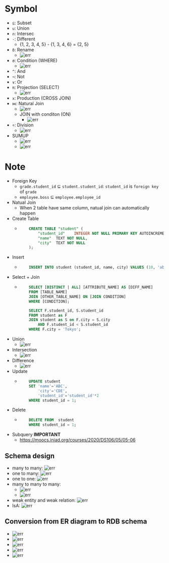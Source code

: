 # Symbol 

+ `⊆`: Subset
+ `∪`: Union
+ `∩`: Intersec
+ `-`: Different
  + {1, 2, 3, 4, 5} - {1, 3, 4, 6} = {2, 5}
+ `δ`: Rename
  + ![err][data00]
+ `σ`: Condition (WHERE)
  + ![err][data01]
+ `^`: And
+ `¬`: Not
+ `∨`: Or
+ `π`: Projection (SELECT)
  + ![err][data03]
+ `x`: Production (CROSS JOIN)
+ `⋈`: Natural Join
  + ![err][data02]
  + JOIN with conditon (ON)
    + ![err][data04] 
+ `÷`: Division
  + ![err][data05] 
+ SUMUP
  + ![err][data06] 
  + ![err][data07] 

# Note

+ Foreign Key
  + `grade.student_id` ⊆ `student.student_id`: `student_id` is `foreign key` of `grade`
  + `employee.boss` ⊆ `employee.employee_id`
+ Natual Join
  + When 2 table have same column, natual join can automatically happen
+ Create Table
  + ```sql
        CREATE TABLE "student" (
            "student_id"	INTEGER NOT NULL PRIMARY KEY AUTOINCREMENT UNIQUE,
            "name"	TEXT NOT NULL,
            "city"	TEXT NOT NULL
        );
    ```
+ Insert
  + ```sql
        INSERT INTO student (student_id, name, city) VALUES (10, 'abc', 'cde')
    ```
+ Select + Join
  + ```sql
        SELECT [DISTINCT | ALL] [ATTRIBUTE_NAME] AS [DIFF_NAME]
        FROM [TABLE_NAME]
        JOIN [OTHER_TABLE_NAME] ON [JOIN CONDITION]
        WHERE [CONDITION];

        SELECT F.student_id, S.student_id
        FROM student as F
        JOIN student as S on F.city = S.city
            AND F.student_id < S.student_id
        WHERE F.city = 'Tokyo';
    ```
+ Union
  + ![err][data08] 
+ Intersection
  + ![err][data09] 
+ Difference
  + ![err][data10] 
+ Update
  + ```sql
        UPDATE student
        SET 'name'='ABC',
            'city'='CDE',
            'student_id'='student_id'*2
        WHERE student_id = 1;
    ```
+ Delete
  + ```sql
        DELETE FROM  student
        WHERE student_id = 1;
    ```
+ Subquery **IMPORTANT**
  + https://moocs.iniad.org/courses/2020/DS106/05/05-06

## Schema design

+ many to many: ![err][data11]
+ one to many: ![err][data12]
+ one to one: ![err][data13]
+ many to many to many: 
  + ![err][data14]
  + ![err][data15]
+ weak entity and weak relation: ![err][data16]
+ IsA: ![err][data17]

## Conversion from ER diagram to RDB schema

+ ![err][data18]
+ ![err][data19]
+ ![err][data20]
+ ![err][data21]
+ ![err][data22]

[data00]: ./../image/data00.png
[data01]: ./../image/data01.png
[data02]: ./../image/data02.png
[data03]: ./../image/data03.png
[data04]: ./../image/data04.png
[data05]: ./../image/data05.png
[data06]: ./../image/data06.png
[data07]: ./../image/data07.png
[data08]: ./../image/data08.png
[data09]: ./../image/data09.png
[data10]: ./../image/data10.png
[data11]: ./../image/data11.png
[data12]: ./../image/data12.png
[data13]: ./../image/data13.png
[data14]: ./../image/data14.png
[data15]: ./../image/data15.png
[data16]: ./../image/data16.png
[data17]: ./../image/data17.png
[data18]: ./../image/data18.png
[data19]: ./../image/data19.png
[data20]: ./../image/data20.png
[data21]: ./../image/data21.png
[data22]: ./../image/data22.png
[data23]: ./../image/data23.png
[data24]: ./../image/data24.png
[data25]: ./../image/data25.png
[data26]: ./../image/data26.png
[data27]: ./../image/data27.png
[data28]: ./../image/data28.png
[data29]: ./../image/data29.png
[data30]: ./../image/data30.png
[data31]: ./../image/data31.png
[data32]: ./../image/data32.png
[data33]: ./../image/data33.gif
[data34]: ./../image/data34.png
[data35]: ./../image/data35.png
[data36]: ./../image/data36.png
[data37]: ./../image/data37.png
[data38]: ./../image/data38.png
[data39]: ./../image/data39.png
[data40]: ./../image/data40.png
[data41]: ./../image/data41.png
[data42]: ./../image/data42.png
[data43]: ./../image/data43.png
[data44]: ./../image/data44.png
[data45]: ./../image/data45.png
[data46]: ./../image/data46.png
[data47]: ./../image/data47.png
[data48]: ./../image/data48.png
[data49]: ./../image/data49.png
[data50]: ./../image/data50.png
[data51]: ./../image/data51.png
[data52]: ./../image/data52.png
[data53]: ./../image/data53.png
[data54]: ./../image/data54.png
[data55]: ./../image/data55.png
[data56]: ./../image/data56.png
[data57]: ./../image/data57.png
[data58]: ./../image/data58.png
[data59]: ./../image/data59.png
[data60]: ./../image/data60.png
[data61]: ./../image/data61.png
[data62]: ./../image/data62.png
[data63]: ./../image/data63.png
[data64]: ./../image/data64.png
[data65]: ./../image/data65.png
[data66]: ./../image/data66.png
[data67]: ./../image/data67.png
[data68]: ./../image/data68.png
[data69]: ./../image/data69.png
[data70]: ./../image/data70.png
